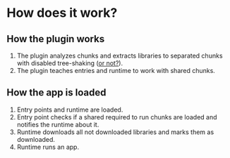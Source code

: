 # How does it work?

## How the plugin works

1. The plugin analyzes chunks and extracts libraries to separated chunks with disabled tree-shaking \([or not?](tree_shaing.md)\).
2. The plugin teaches entries and runtime to work with shared chunks.

## How the app is loaded

1. Entry points and runtime are loaded.
2. Entry point checks if a shared required to run chunks are loaded and notifies the runtime about it.
3. Runtime downloads all not downloaded libraries and marks them as downloaded.
4. Runtime runs an app.

